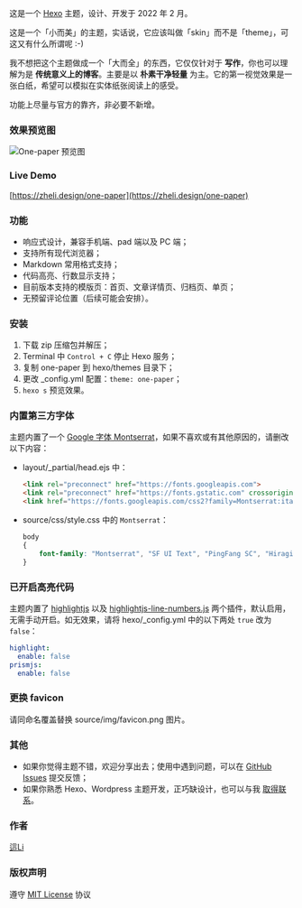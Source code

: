 这是一个 [Hexo](https://hexo.io/) 主题，设计、开发于 2022 年 2 月。

这是一个「小而美」的主题，实话说，它应该叫做「skin」而不是「theme」，可这又有什么所谓呢 :-)

我不想把这个主题做成一个「大而全」的东西，它仅仅针对于 **写作**，你也可以理解为是 **传统意义上的博客**。主要是以 **朴素干净轻量** 为主。它的第一视觉效果是一张白纸，希望可以模拟在实体纸张阅读上的感受。

功能上尽量与官方的靠齐，非必要不新增。



### 效果预览图

![One-paper 预览图](https://raw.githubusercontent.com/zheli-design/hexo-theme-one-paper/main/source/img/one-paper-screenshot.jpg)



### Live Demo

[https://zheli.design/one-paper](https://zheli.design/one-paper)



### 功能

-   响应式设计，兼容手机端、pad 端以及 PC 端；
-   支持所有现代浏览器；
-   Markdown 常用格式支持；
-   代码高亮、行数显示支持；
-   目前版本支持的模版页：首页、文章详情页、归档页、单页；
-   无预留评论位置（后续可能会安排）。



### 安装

1.   下载 zip 压缩包并解压；
2.   Terminal 中 `Control + C` 停止 Hexo 服务；
3.   复制 one-paper 到 hexo/themes 目录下；
4.   更改 _config.yml 配置：`theme: one-paper`；
5.   `hexo s` 预览效果。



### 内置第三方字体

主题内置了一个 [Google 字体 Montserrat](https://fonts.google.com/specimen/Montserrat)，如果不喜欢或有其他原因的，请删改以下内容：

-   layout/_partial/head.ejs 中：

    ```html
    <link rel="preconnect" href="https://fonts.googleapis.com">
    <link rel="preconnect" href="https://fonts.gstatic.com" crossorigin>
    <link href="https://fonts.googleapis.com/css2?family=Montserrat:ital,wght@0,400;0,600;1,400;1,600&display=swap" rel="stylesheet">
    ```

-   source/css/style.css 中的 `Montserrat`：

    ```css
    body
    {
        font-family: "Montserrat", "SF UI Text", "PingFang SC", "Hiragino Sans GB", "Microsoft YaHei", "Segoe UI", "Helvetica Neue", Helvetica, "Apple Color Emoji", "Segoe UI Emoji", "Segoe UI Symbol", sans-serif;
    }
    ```



### 已开启高亮代码

主题内置了 [highlightjs](https://highlightjs.org/) 以及 [highlightjs-line-numbers.js](https://github.com/wcoder/highlightjs-line-numbers.js) 两个插件，默认启用，无需手动开启。如无效果，请将 hexo/_config.yml 中的以下两处 `true` 改为 `false`：

```yml
highlight:
  enable: false
prismjs:
  enable: false
```



### 更换 favicon

请同命名覆盖替换 source/img/favicon.png 图片。



### 其他

-   如果你觉得主题不错，欢迎分享出去；使用中遇到问题，可以在 [GitHub Issues](https://github.com/zheli-design/hexo-theme-one-paper/issues) 提交反馈；
-   如果你熟悉 Hexo、Wordpress 主题开发，正巧缺设计，也可以与我 [取得联系](https://zheli.design/contact.html)。



### 作者

[這Li](https://zheli.design/)



### 版权声明

遵守 [MIT License](https://zh.wikipedia.org/wiki/MIT許可證) 协议
